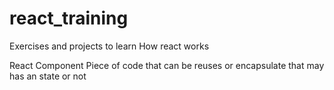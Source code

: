 # react_training
Exercises and projects to learn How react works 

React Component
Piece of code that can be reuses or encapsulate that may has an state or not
